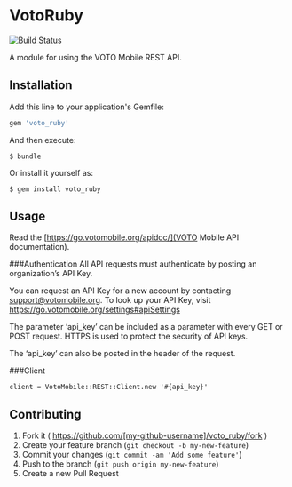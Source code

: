 # VotoRuby

[![Build Status](https://travis-ci.org/votomobile/voto-ruby.svg?branch=master)](https://travis-ci.org/votomobile/voto-ruby) 

A module for using the VOTO Mobile REST API.

## Installation

Add this line to your application's Gemfile:

```ruby
gem 'voto_ruby'
```

And then execute:

    $ bundle

Or install it yourself as:

    $ gem install voto_ruby

## Usage

Read the [https://go.votomobile.org/apidoc/](VOTO Mobile API documentation).

###Authentication
All API requests must authenticate by posting an organization’s API Key.

You can request an API Key for a new account by contacting support@votomobile.org. To look up your API Key, visit https://go.votomobile.org/settings#apiSettings

The parameter ‘api_key’ can be included as a parameter with every GET or POST request. HTTPS is used to protect the security of API keys.

The ‘api_key’ can also be posted in the header of the request.

###Client

```client = VotoMobile::REST::Client.new '#{api_key}'```

## Contributing

1. Fork it ( https://github.com/[my-github-username]/voto_ruby/fork )
2. Create your feature branch (`git checkout -b my-new-feature`)
3. Commit your changes (`git commit -am 'Add some feature'`)
4. Push to the branch (`git push origin my-new-feature`)
5. Create a new Pull Request
